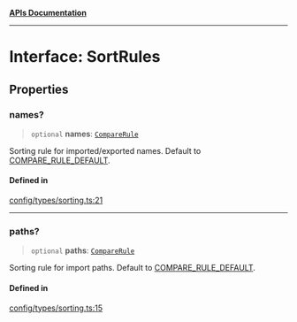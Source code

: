 [**APIs Documentation**](../README.md)

***

# Interface: SortRules

## Properties

### names?

> `optional` **names**: [`CompareRule`](../type-aliases/CompareRule.md)

Sorting rule for imported/exported names. Default to
[COMPARE_RULE_DEFAULT](../README.md#COMPARE_RULE_DEFAULT).

#### Defined in

[config/types/sorting.ts:21](https://github.com/daidodo/format-imports/blob/396a5ae1c6a0ea65fb94ddc38f9df2bc3a9229ed/src/lib/config/types/sorting.ts#L21)

***

### paths?

> `optional` **paths**: [`CompareRule`](../type-aliases/CompareRule.md)

Sorting rule for import paths. Default to
[COMPARE_RULE_DEFAULT](../README.md#COMPARE_RULE_DEFAULT).

#### Defined in

[config/types/sorting.ts:15](https://github.com/daidodo/format-imports/blob/396a5ae1c6a0ea65fb94ddc38f9df2bc3a9229ed/src/lib/config/types/sorting.ts#L15)
